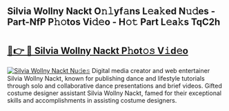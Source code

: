 ## Silvia Wollny Nackt O𝚗𝚕yf𝚊ns L𝚎a𝚔ed N𝚞𝚍es - Part-NfP P𝚑𝚘tos Vi𝚍𝚎o - H𝚘𝚝 Part L𝚎a𝚔s TqC2h

# <h2><a href="http://kfcg480.oniu.top/?m=Silvia+Wollny+Nackt">🔗👉 🔴 Silvia Wollny Nackt P𝚑ot𝚘𝚜 V𝚒d𝚎o</a></h2>

[![Silvia Wollny Nackt Nu𝚍e𝚜](https://i.imgur.com/0qMVB7G.gif)](http://kfcg480.oniu.top/?m=Silvia+Wollny+Nackt)
Digital media creator and web entertainer Silvia Wollny Nackt, known for publishing dance and lifestyle tutorials through solo and collaborative dance presentations and brief videos. Gifted costume designer assistant Silvia Wollny Nackt, famed for their exceptional skills and accomplishments in assisting costume designers.  

